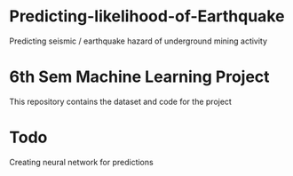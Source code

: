 # Predicting-likelihood-of-Earthquake
Predicting seismic / earthquake hazard of underground mining activity


# 6th Sem Machine Learning Project
This repository contains the dataset and code for the project


# Todo 
Creating neural network for predictions
